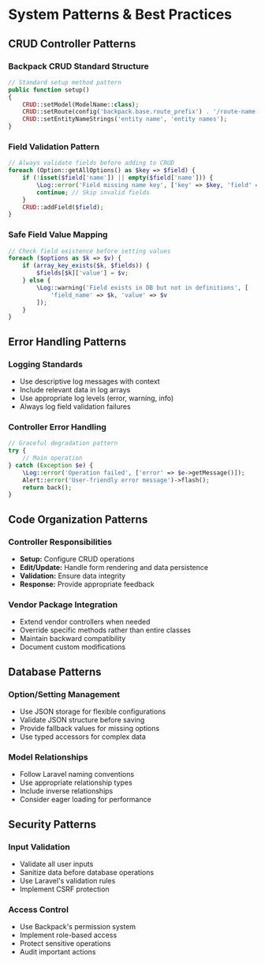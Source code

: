 # System Patterns & Best Practices

## CRUD Controller Patterns

### Backpack CRUD Standard Structure
```php
// Standard setup method pattern
public function setup()
{
    CRUD::setModel(ModelName::class);
    CRUD::setRoute(config('backpack.base.route_prefix') . '/route-name');
    CRUD::setEntityNameStrings('entity name', 'entity names');
}
```

### Field Validation Pattern
```php
// Always validate fields before adding to CRUD
foreach (Option::getAllOptions() as $key => $field) {
    if (!isset($field['name']) || empty($field['name'])) {
        \Log::error('Field missing name key', ['key' => $key, 'field' => $field]);
        continue; // Skip invalid fields
    }
    CRUD::addField($field);
}
```

### Safe Field Value Mapping
```php
// Check field existence before setting values
foreach ($options as $k => $v) {
    if (array_key_exists($k, $fields)) {
        $fields[$k]['value'] = $v;
    } else {
        \Log::warning('Field exists in DB but not in definitions', [
            'field_name' => $k, 'value' => $v
        ]);
    }
}
```

## Error Handling Patterns

### Logging Standards
- Use descriptive log messages with context
- Include relevant data in log arrays
- Use appropriate log levels (error, warning, info)
- Always log field validation failures

### Controller Error Handling
```php
// Graceful degradation pattern
try {
    // Main operation
} catch (Exception $e) {
    \Log::error('Operation failed', ['error' => $e->getMessage()]);
    Alert::error('User-friendly error message')->flash();
    return back();
}
```

## Code Organization Patterns

### Controller Responsibilities
- **Setup:** Configure CRUD operations
- **Edit/Update:** Handle form rendering and data persistence
- **Validation:** Ensure data integrity
- **Response:** Provide appropriate feedback

### Vendor Package Integration
- Extend vendor controllers when needed
- Override specific methods rather than entire classes
- Maintain backward compatibility
- Document custom modifications

## Database Patterns

### Option/Setting Management
- Use JSON storage for flexible configurations
- Validate JSON structure before saving
- Provide fallback values for missing options
- Use typed accessors for complex data

### Model Relationships
- Follow Laravel naming conventions
- Use appropriate relationship types
- Include inverse relationships
- Consider eager loading for performance

## Security Patterns

### Input Validation
- Validate all user inputs
- Sanitize data before database operations
- Use Laravel's validation rules
- Implement CSRF protection

### Access Control
- Use Backpack's permission system
- Implement role-based access
- Protect sensitive operations
- Audit important actions
